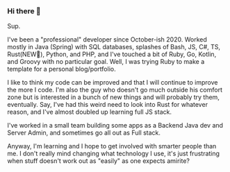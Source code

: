 ### Hi there 👋

Sup.

I've been a "professional" developer since October-ish 2020. Worked mostly in Java (Spring) with SQL databases, splashes of Bash, JS, C#, TS, Rust(NEW🎉), Python, and PHP, and I've touched a bit of Ruby, Go, Kotlin, and Groovy with no particular goal. Well, I was trying Ruby to make a template for a personal blog/portfolio. 

I like to think my code can be improved and that I will continue to improve the more I code. I'm also the guy who doesn't go much outside his comfort zone but is interested in a bunch of new things and will probably try them, eventually. Say, I've had this weird need to look into Rust for whatever reason, and I've almost doubled up learning full JS stack.

I've worked in a small team building some apps as a Backend Java dev and Server Admin, and sometimes go all out as Full stack. 

Anyway, I'm learning and I hope to get involved with smarter people than me. I don't really mind changing what technology I use, it's just frustrating when stuff doesn't work out as "easily" as one expects amirite?

<!--
**JettoDz/jettodz** is a ✨ _special_ ✨ repository because its `README.md` (this file) appears on your GitHub profile.

Here are some ideas to get you started:

- 🔭 I’m currently working on ...
- 🌱 I’m currently learning ...
- 👯 I’m looking to collaborate on ...
- 🤔 I’m looking for help with ...
- 💬 Ask me about ...
- 📫 How to reach me: ...
- 😄 Pronouns: ...
- ⚡ Fun fact: ...
-->
